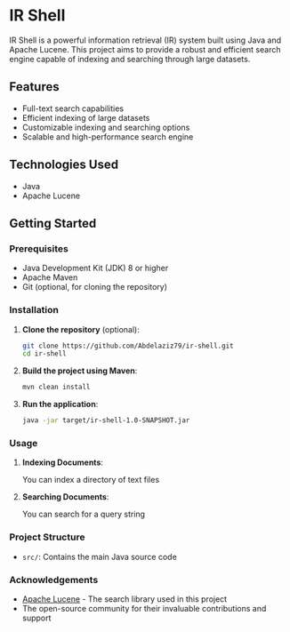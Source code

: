 # IR Shell

IR Shell is a powerful information retrieval (IR) system built using Java and Apache Lucene. This project aims to provide a robust and efficient search engine capable of indexing and searching through large datasets.

## Features

- Full-text search capabilities
- Efficient indexing of large datasets
- Customizable indexing and searching options
- Scalable and high-performance search engine

## Technologies Used

- Java
- Apache Lucene

## Getting Started

### Prerequisites

- Java Development Kit (JDK) 8 or higher
- Apache Maven
- Git (optional, for cloning the repository)

### Installation

1. **Clone the repository** (optional):

   ```bash
   git clone https://github.com/Abdelaziz79/ir-shell.git
   cd ir-shell
   ```

2. **Build the project using Maven**:

   ```bash
   mvn clean install
   ```

3. **Run the application**:

   ```bash
   java -jar target/ir-shell-1.0-SNAPSHOT.jar
   ```

### Usage

1. **Indexing Documents**:

   You can index a directory of text files

2. **Searching Documents**:

   You can search for a query string


### Project Structure

- `src/`: Contains the main Java source code

### Acknowledgements

- [Apache Lucene](https://lucene.apache.org/) - The search library used in this project
- The open-source community for their invaluable contributions and support


